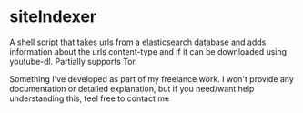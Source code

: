 # siteIndexer

A shell script that takes urls from a elasticsearch database and adds information about the urls content-type and if it can be downloaded using youtube-dl. Partially supports Tor. 

Something I've developed as part of my freelance work. I won't provide any documentation or detailed explanation, but if you need/want help understanding this, feel free to contact me
